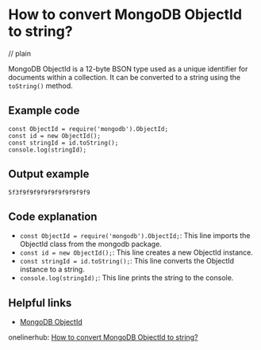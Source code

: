 # How to convert MongoDB ObjectId to string?
// plain

MongoDB ObjectId is a 12-byte BSON type used as a unique identifier for documents within a collection. It can be converted to a string using the `toString()` method.

## Example code

```
const ObjectId = require('mongodb').ObjectId;
const id = new ObjectId();
const stringId = id.toString();
console.log(stringId);
```

## Output example

```
5f3f9f9f9f9f9f9f9f9f9f9
```

## Code explanation

- `const ObjectId = require('mongodb').ObjectId;`: This line imports the ObjectId class from the mongodb package.
- `const id = new ObjectId();`: This line creates a new ObjectId instance.
- `const stringId = id.toString();`: This line converts the ObjectId instance to a string.
- `console.log(stringId);`: This line prints the string to the console.

## Helpful links
- [MongoDB ObjectId](https://docs.mongodb.com/manual/reference/method/ObjectId/)

onelinerhub: [How to convert MongoDB ObjectId to string?](https://onelinerhub.com/mongodb/how-to-convert-mongodb-objectid-to-string)